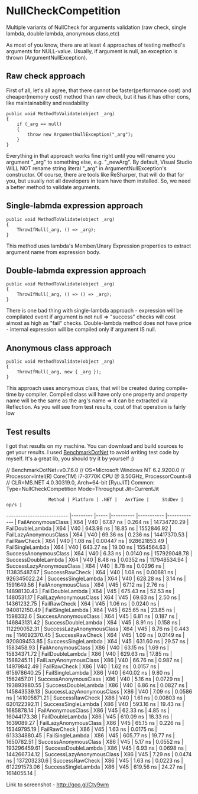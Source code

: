 # NullCheckCompetition
Multiple variants of NullCheck for arguments validation (raw check, single lambda, double lambda, anonymous class,etc)


As most of you know, there are at least 4 approaches of testing method's arguments for NULL-value. Usually, if argument is null, an exception is thrown (ArgumentNullException).

Raw check approach
---------
First of all, let's all agree, that there cannot be faster(performance cost) and cheaper(memory cost) method than raw check, but it has it has other cons, like maintainability and readability
   
    public void MethodToValidate(object _arg)
    {
		if (_arg == null)
		{
			throw new ArgumentNullException("_arg");
		}
	}
	
Everything in that approach works fine right until you will rename you argument "_arg" to something else, e.g. "_newArg". By default, Visual Studio WILL NOT rename string literal "_arg" in ArgumentNullException's constructor.  Of course, there are tools like ReSharper, that will do that for you, but usually not all developers in team have them installed. So, we need a better method to validate arguments.

Single-labmda expression approach
---------------------------------
    public void MethodToValidate(object _arg)
    {
		ThrowIfNull(_arg, () => _arg);
	}

This method uses lambda's Member/Unary Expression properties to extract argument name from expression body. 

Double-labmda expression approach
---------------------------------
    public void MethodToValidate(object _arg)
    {
		ThrowIfNull(_arg, () => () => _arg);
	}
There is one bad thing with single-lambda approach - expression will be compilated event if argument is not null => "success" checks will cost almost as high as "fail" checks. Double-lambda method does not have price - internal expression will be compiled only if argument IS null.

Anonymous class approach
------------------------
    public void MethodToValidate(object _arg)
    {
		ThrowIfNull(_arg, new { _arg });
	}

This approach uses anonymous class, that will be created during compile-time by compiler. Compiled class will have only one property and property name will be the same as the arg's name => it can be extracted via Reflection. As you will see from test results, cost of that operation is fairly low

Test results
------------
I got that results on my machine. You can download and build sources to get your results. I used [BenchmarkDotNet](https://github.com/PerfDotNet/BenchmarkDotNet) to avoid writing test code by myself. It's a great lib, you should try it by yourself :)



// BenchmarkDotNet=v0.7.6.0
// OS=Microsoft Windows NT 6.2.9200.0
// Processor=Intel(R) Core(TM) i7-3770K CPU @ 3.50GHz, ProcessorCount=8
// CLR=MS.NET 4.0.30319.0, Arch=64-bit  [RyuJIT]
Common:  Type=NullCheckCompetition  Mode=Throughput  Jit=CurrentJit

                    Method | Platform | .NET |   AvrTime |     StdDev |         op/s |
-------------------------- |--------- |----- |---------- |----------- |------------- |
        FailAnonymousClass |      X64 |  V40 |  67.87 ns |   0.264 ns |  14734720.29 |
          FailDoubleLambda |      X64 |  V40 | 643.98 ns |   18.85 ns |   1552846.92 |
    FailLazyAnonymousClass |      X64 |  V40 |  69.36 ns |   0.236 ns |  14417370.53 |
              FailRawCheck |      X64 |  V40 |   1.08 ns | 0.00447 ns | 928621853.49 |
          FailSingleLambda |      X64 |  V40 | 643.27 ns |   19.00 ns |   1554564.63 |
     SuccessAnonymousClass |      X64 |  V40 |   6.33 ns |  0.0140 ns | 157929048.78 |
       SuccessDoubleLambda |      X64 |  V40 |   8.48 ns |  0.0352 ns | 117948534.94 |
 SuccessLazyAnonymousClass |      X64 |  V40 |   8.78 ns |  0.0296 ns | 113835487.67 |
           SuccessRawCheck |      X64 |  V40 |   1.08 ns | 0.00681 ns | 926345022.24 |
       SuccessSingleLambda |      X64 |  V40 | 628.28 ns |    3.14 ns |   1591649.56 |
        FailAnonymousClass |      X64 |  V45 |  67.12 ns |    2.76 ns |  14898130.43 |
          FailDoubleLambda |      X64 |  V45 | 675.43 ns |   52.53 ns |   1480531.17 |
    FailLazyAnonymousClass |      X64 |  V45 |  69.63 ns |    2.50 ns |  14361232.75 |
              FailRawCheck |      X64 |  V45 |   1.06 ns |  0.0240 ns | 940812150.49 |
          FailSingleLambda |      X64 |  V45 | 625.65 ns |   23.85 ns |    1598332.6 |
     SuccessAnonymousClass |      X64 |  V45 |   6.81 ns |   0.187 ns | 146843131.42 |
       SuccessDoubleLambda |      X64 |  V45 |   8.91 ns |   0.158 ns | 112290052.31 |
 SuccessLazyAnonymousClass |      X64 |  V45 |   8.76 ns |   0.443 ns | 114092370.45 |
           SuccessRawCheck |      X64 |  V45 |   1.09 ns |  0.0149 ns | 920809453.85 |
       SuccessSingleLambda |      X64 |  V45 | 631.60 ns |   29.57 ns |   1583458.93 |
        FailAnonymousClass |      X86 |  V40 |  63.15 ns |    1.69 ns |  15834371.72 |
          FailDoubleLambda |      X86 |  V40 | 629.63 ns |   17.85 ns |   1588245.11 |
    FailLazyAnonymousClass |      X86 |  V40 |  66.76 ns |   0.987 ns |  14979842.49 |
              FailRawCheck |      X86 |  V40 |   1.62 ns |  0.0157 ns | 615978640.25 |
          FailSingleLambda |      X86 |  V40 | 640.02 ns |    9.80 ns |   1562457.01 |
     SuccessAnonymousClass |      X86 |  V40 |   5.16 ns |  0.0729 ns | 193893980.55 |
       SuccessDoubleLambda |      X86 |  V40 |   6.86 ns |  0.0827 ns | 145843539.13 |
 SuccessLazyAnonymousClass |      X86 |  V40 |   7.09 ns |  0.0586 ns | 141005871.21 |
           SuccessRawCheck |      X86 |  V40 |   1.61 ns | 0.00803 ns | 620122392.11 |
       SuccessSingleLambda |      X86 |  V40 | 593.16 ns |   19.43 ns |   1685878.14 |
        FailAnonymousClass |      X86 |  V45 |  62.33 ns |    4.85 ns |  16044173.38 |
          FailDoubleLambda |      X86 |  V45 | 610.09 ns |   18.33 ns |   1639089.27 |
    FailLazyAnonymousClass |      X86 |  V45 |  65.15 ns |   0.226 ns |  15349795.19 |
              FailRawCheck |      X86 |  V45 |   1.63 ns |  0.0175 ns | 613334880.45 |
          FailSingleLambda |      X86 |  V45 | 605.77 ns |   19.77 ns |   1650782.51 |
     SuccessAnonymousClass |      X86 |  V45 |   5.17 ns |  0.0552 ns | 193296459.61 |
       SuccessDoubleLambda |      X86 |  V45 |   6.93 ns |  0.0698 ns | 144266734.12 |
 SuccessLazyAnonymousClass |      X86 |  V45 |   7.29 ns |  0.0474 ns |  137203230.6 |
           SuccessRawCheck |      X86 |  V45 |   1.63 ns |  0.0223 ns | 612291573.06 |
       SuccessSingleLambda |      X86 |  V45 | 619.56 ns |   24.27 ns |   1614055.14 |
       
Link to screenshot - http://goo.gl/Cty9wm
